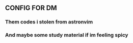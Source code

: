 ## $\text{CONFIG FOR DM}$ 
    
### $\text{Them codes i stolen from astronvim}$ 

### $\text{And maybe some study material if im feeling spicy}$ 
